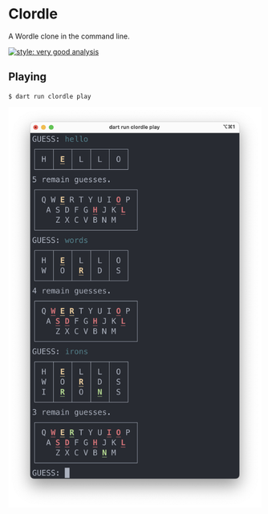 # Clordle

A Wordle clone in the command line.

[![style: very good analysis](https://img.shields.io/badge/style-very_good_analysis-B22C89.svg)](https://pub.dev/packages/very_good_analysis)

## Playing

```
$ dart run clordle play
```

![Gameplay of world - A Wordle clone in the command line.](assets/gameplay.png)
